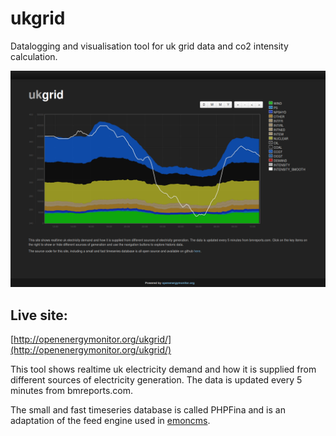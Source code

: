 # ukgrid

Datalogging and visualisation tool for uk grid data and co2 intensity calculation.
 
![ukgrid.png](ukgrid.png)

## Live site:

[http://openenergymonitor.org/ukgrid/](http://openenergymonitor.org/ukgrid/)


This tool shows realtime uk electricity demand and how it is supplied from different sources of electricity generation. The data is updated every 5 minutes from bmreports.com.

The small and fast timeseries database is called PHPFina and is an adaptation of the feed engine used in [emoncms](http://github.com/emoncms/emoncms).
